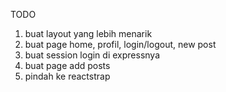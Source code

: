 TODO
1. buat layout yang lebih menarik
1. buat page home, profil, login/logout, new post
1. buat session login di expressnya
1. buat page add posts
1. pindah ke reactstrap